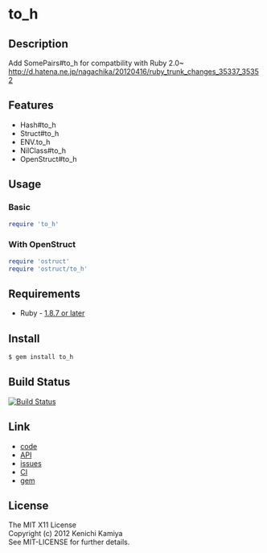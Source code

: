 to_h
=====

Description
-----------

Add SomePairs#to_h for compatbility with Ruby 2.0~  
http://d.hatena.ne.jp/nagachika/20120416/ruby_trunk_changes_35337_35352

Features
--------

* Hash#to_h
* Struct#to_h
* ENV.to_h
* NilClass#to_h
* OpenStruct#to_h

Usage
-----

### Basic

```ruby
require 'to_h'
```

### With OpenStruct

```ruby
require 'ostruct'
require 'ostruct/to_h'
```

Requirements
-------------

* Ruby - [1.8.7 or later](http://travis-ci.org/#!/kachick/to_h)

Install
-------

```bash
$ gem install to_h
```

Build Status
-------------

[![Build Status](https://secure.travis-ci.org/kachick/to_h.png)](http://travis-ci.org/kachick/to_h)

Link
----

* [code](https://github.com/kachick/to_h)
* [API](http://kachick.github.com/to_h/yard/frames.html)
* [issues](https://github.com/kachick/to_h/issues)
* [CI](http://travis-ci.org/#!/kachick/to_h)
* [gem](https://rubygems.org/gems/to_h)

License
--------

The MIT X11 License  
Copyright (c) 2012 Kenichi Kamiya  
See MIT-LICENSE for further details.

